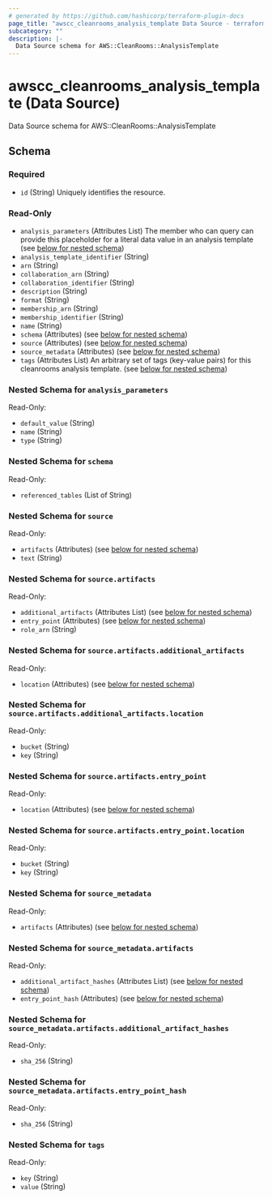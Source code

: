 ```yaml
---
# generated by https://github.com/hashicorp/terraform-plugin-docs
page_title: "awscc_cleanrooms_analysis_template Data Source - terraform-provider-awscc"
subcategory: ""
description: |-
  Data Source schema for AWS::CleanRooms::AnalysisTemplate
---
```


# awscc_cleanrooms_analysis_template (Data Source)

Data Source schema for AWS::CleanRooms::AnalysisTemplate



<!-- schema generated by tfplugindocs -->
## Schema

### Required

- `id` (String) Uniquely identifies the resource.

### Read-Only

- `analysis_parameters` (Attributes List) The member who can query can provide this placeholder for a literal data value in an analysis template (see [below for nested schema](#nestedatt--analysis_parameters))
- `analysis_template_identifier` (String)
- `arn` (String)
- `collaboration_arn` (String)
- `collaboration_identifier` (String)
- `description` (String)
- `format` (String)
- `membership_arn` (String)
- `membership_identifier` (String)
- `name` (String)
- `schema` (Attributes) (see [below for nested schema](#nestedatt--schema))
- `source` (Attributes) (see [below for nested schema](#nestedatt--source))
- `source_metadata` (Attributes) (see [below for nested schema](#nestedatt--source_metadata))
- `tags` (Attributes List) An arbitrary set of tags (key-value pairs) for this cleanrooms analysis template. (see [below for nested schema](#nestedatt--tags))

<a id="nestedatt--analysis_parameters"></a>
### Nested Schema for `analysis_parameters`

Read-Only:

- `default_value` (String)
- `name` (String)
- `type` (String)


<a id="nestedatt--schema"></a>
### Nested Schema for `schema`

Read-Only:

- `referenced_tables` (List of String)


<a id="nestedatt--source"></a>
### Nested Schema for `source`

Read-Only:

- `artifacts` (Attributes) (see [below for nested schema](#nestedatt--source--artifacts))
- `text` (String)

<a id="nestedatt--source--artifacts"></a>
### Nested Schema for `source.artifacts`

Read-Only:

- `additional_artifacts` (Attributes List) (see [below for nested schema](#nestedatt--source--artifacts--additional_artifacts))
- `entry_point` (Attributes) (see [below for nested schema](#nestedatt--source--artifacts--entry_point))
- `role_arn` (String)

<a id="nestedatt--source--artifacts--additional_artifacts"></a>
### Nested Schema for `source.artifacts.additional_artifacts`

Read-Only:

- `location` (Attributes) (see [below for nested schema](#nestedatt--source--artifacts--additional_artifacts--location))

<a id="nestedatt--source--artifacts--additional_artifacts--location"></a>
### Nested Schema for `source.artifacts.additional_artifacts.location`

Read-Only:

- `bucket` (String)
- `key` (String)



<a id="nestedatt--source--artifacts--entry_point"></a>
### Nested Schema for `source.artifacts.entry_point`

Read-Only:

- `location` (Attributes) (see [below for nested schema](#nestedatt--source--artifacts--entry_point--location))

<a id="nestedatt--source--artifacts--entry_point--location"></a>
### Nested Schema for `source.artifacts.entry_point.location`

Read-Only:

- `bucket` (String)
- `key` (String)





<a id="nestedatt--source_metadata"></a>
### Nested Schema for `source_metadata`

Read-Only:

- `artifacts` (Attributes) (see [below for nested schema](#nestedatt--source_metadata--artifacts))

<a id="nestedatt--source_metadata--artifacts"></a>
### Nested Schema for `source_metadata.artifacts`

Read-Only:

- `additional_artifact_hashes` (Attributes List) (see [below for nested schema](#nestedatt--source_metadata--artifacts--additional_artifact_hashes))
- `entry_point_hash` (Attributes) (see [below for nested schema](#nestedatt--source_metadata--artifacts--entry_point_hash))

<a id="nestedatt--source_metadata--artifacts--additional_artifact_hashes"></a>
### Nested Schema for `source_metadata.artifacts.additional_artifact_hashes`

Read-Only:

- `sha_256` (String)


<a id="nestedatt--source_metadata--artifacts--entry_point_hash"></a>
### Nested Schema for `source_metadata.artifacts.entry_point_hash`

Read-Only:

- `sha_256` (String)




<a id="nestedatt--tags"></a>
### Nested Schema for `tags`

Read-Only:

- `key` (String)
- `value` (String)
